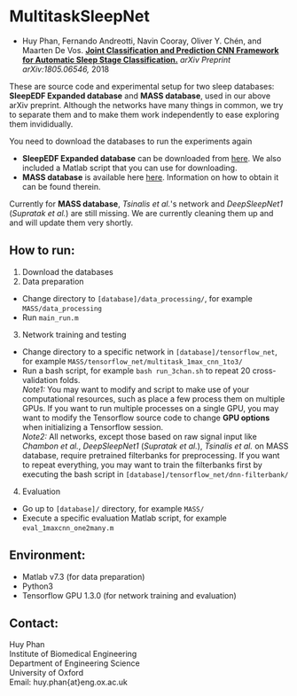 # MultitaskSleepNet
- Huy Phan, Fernando Andreotti, Navin Cooray, Oliver Y. Chén, and Maarten De Vos. [__Joint Classification and Prediction CNN Framework for Automatic Sleep Stage Classification.__](https://arxiv.org/pdf/1805.06546) _arXiv Preprint arXiv:1805.06546,_ 2018

These are source code and experimental setup for two sleep databases: __SleepEDF Expanded database__ and __MASS database__, used in our above arXiv preprint. Although the networks have many things in common, we try to separate them and to make them work independently to ease exploring them invididually.

You need to download the databases to run the experiments again
- __SleepEDF Expanded database__ can be downloaded from [here](https://www.physionet.org/pn4/sleep-edfx/). We also included a Matlab script that you can use for downloading.
- __MASS database__ is available here [here](https://massdb.herokuapp.com/en/). Information on how to obtain it can be found therein.

Currently for __MASS database__, _Tsinalis et al._'s network and _DeepSleepNet1_ (_Supratak et al._) are still missing. We are currently cleaning them up and and will update them very shortly.

How to run:
-------------
1. Download the databases
2. Data preparation
- Change directory to `[database]/data_processing/`, for example `MASS/data_processing`
- Run `main_run.m`
3. Network training and testing
- Change directory to a specific network in `[database]/tensorflow_net`, for example `MASS/tensorflow_net/multitask_1max_cnn_1to3/`
- Run a bash script, for example `bash run_3chan.sh` to repeat 20 cross-validation folds.  
_Note1:_ You may want to modify and script to make use of your computational resources, such as place a few process them on multiple GPUs. If you want to run multiple processes on a single GPU, you may want to modify the Tensorflow source code to change __GPU options__ when initializing a Tensorflow session.  
_Note2:_ All networks, except those based on raw signal input like _Chambon et al._, _DeepSleepNet1_ (_Supratak et al._), _Tsinalis et al._ on MASS database, require pretrained filterbanks for preprocessing. If you want to repeat everything, you may want to train the filterbanks first by executing the bash script in `[database]/tensorflow_net/dnn-filterbank/`
4. Evaluation
- Go up to `[database]/` directory, for example `MASS/`
- Execute a specific evaluation Matlab script, for example `eval_1maxcnn_one2many.m`

Environment:
-------------
- Matlab v7.3 (for data preparation)
- Python3
- Tensorflow GPU 1.3.0 (for network training and evaluation)

Contact:
-------------
Huy Phan  
Institute of Biomedical Engineering  
Department of Engineering Science  
University of Oxford  
Email: huy.phan{at}eng.ox.ac.uk

